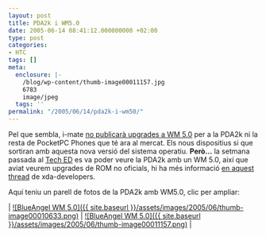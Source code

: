 ```yaml
---
layout: post
title: PDA2k i WM5.0
date: 2005-06-14 08:41:12.000000000 +02:00
type: post
categories:
- HTC
tags: []
meta:
  enclosure: |-
    /blog/wp-content/thumb-image00011157.jpg
    6783
    image/jpeg
  tags: ''
permalink: "/2005/06/14/pda2k-i-wm50/"
---
```

Pel que sembla, i-mate [no publicarà upgrades a WM 5.0](http://www.pocketpcthoughts.com/index.php?action=expand,40798) per a la PDA2k ni la resta de PocketPC Phones que té ara al mercat. Els nous dispositius si que sortiran amb aquesta nova versió del sistema operatiu. **Però...** la setmana passada al [Tech ED](http://www.microsoft.com/events/teched2005/default.mspx) es va poder veure la PDA2k amb un WM 5.0, així que aviat veurem upgrades de ROM no oficials, hi ha més informació [en aquest thread](http://forum.xda-developers.com/viewtopic.php?t=22813) de xda-developers.

Aquí teniu un parell de fotos de la PDA2k amb WM5.0, clic per ampliar:

| [![BlueAngel WM 5.0]({{ site.baseurl }}/assets/images/2005/06/thumb-image00010633.png)](/archives/images/image00010633.png) | [![BlueAngel WM 5.0]({{ site.baseurl }}/assets/images/2005/06/thumb-image00011157.png)](/archives/images/image00011157.png) |

